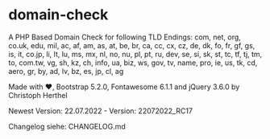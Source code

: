 # domain-check
A PHP Based Domain Check for following TLD Endings:
com, net, org, co.uk, edu, mil, ac, af, am, as, at, be, br, ca, cc, cx, cz, de, dk, fo, fr, gf, gs, is, it, co.jp, li, lt, lu, ms, mx, nl, no, nu, pl, pt, ru, dev, se, si, sk, st, tc, tf, tj, tm, to, com.tw, vg, sh, kz, ch, info, ua, biz, ws, gov, tv, name, pro, ie, us, tk, cd, aero, gr, by, ad, lv, bz, es, jp, cl, ag

Made with ♥, Bootstrap 5.2.0, Fontawesome 6.1.1 and jQuery 3.6.0 by Christoph Herthel

Newest Version: 22.07.2022 - Version: 22072022_RC17

Changelog siehe: CHANGELOG.md
